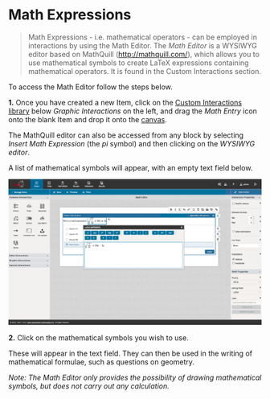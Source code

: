 <!--
created_at: 2017-08-30
authors:         
    - "Catherine Pease"
--> 

# Math Expressions

>Math Expressions - i.e. mathematical operators - can be employed in interactions by using the Math Editor. The *Math Editor* is a WYSIWYG editor based on MathQuill (http://mathquill.com/), which allows you to use mathematical symbols to create LaTeX expressions containing mathematical operators. It is found in the Custom Interactions section.


To access the Math Editor follow the steps below.

**1.**  Once you have created a new Item, click on the [Custom Interactions library](../appendix/glossary.md#custom-interactions-library) below *Graphic Interactions* on the left, and drag the *Math Entry* icon onto the blank Item and drop it onto the [canvas](../appendix/glossary.md#canvas).

The MathQuill editor can also be accessed from any block by selecting *Insert Math Expression* (the *pi* symbol) and then clicking on the *WYSIWYG editor*.

A list of mathematical symbols will appear, with an empty text field below.

![Math Editor](../resources/backend/items/authoring/features/math-editor.png)

**2.** Click on the mathematical symbols you wish to use.

These will appear in the text field. They can then be used in the writing of mathematical formulae, such as questions on geometry.

*Note: The Math Editor only provides the possibility of drawing mathematical symbols, but does not carry out any calculation.*

